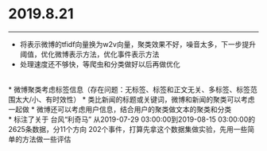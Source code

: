 ﻿# 2019.8.21

---

* 将表示微博的tfidf向量换为w2v向量，聚类效果不好，噪音太多，下一步提升阈值，优化微博表示方法，优化事件表示方法
* 处理速度还不够快，等爬虫和分类做好以后再做优化
<br>
* 微博聚类考虑标签信息（存在问题：无标签、标签和正文无关、多标签、标签范围太大/小、有时效性）
* 类比新闻的标题或关键词，微博和新闻的聚类可以考虑一起做
* 微博还可以考虑用户信息，结合用户的聚类做文本的聚类和分类
<br>
* 标注了关于 台风“利奇马” 从2019-07-29 03:00:00到2019-08-15 03:00:00的2625条数据，分11个方向 202个事件，打算先拿这个数据集做实验，先用一些简单的方法做一些评估




